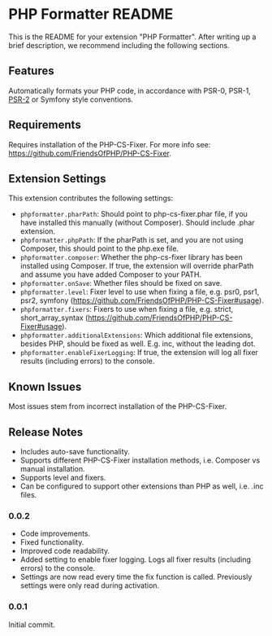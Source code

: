 # PHP Formatter README

This is the README for your extension "PHP Formatter". After writing up a brief description, we recommend including the following sections.

## Features

Automatically formats your PHP code, in accordance with PSR-0, PSR-1, [PSR-2](http://www.php-fig.org/psr/psr-2/) or Symfony style conventions.

## Requirements

Requires installation of the PHP-CS-Fixer. For more info see: https://github.com/FriendsOfPHP/PHP-CS-Fixer.

## Extension Settings

This extension contributes the following settings:

* `phpformatter.pharPath`: Should point to php-cs-fixer.phar file, if you have installed this manually (without Composer). Should include .phar extension.
* `phpformatter.phpPath`: If the pharPath is set, and you are not using Composer, this should point to the php.exe file.
* `phpformatter.composer`: Whether the php-cs-fixer library has been installed using Composer. If true, the extension will override pharPath and assume you have added Composer to your PATH.
* `phpformatter.onSave`: Whether files should be fixed on save.
* `phpformatter.level`: Fixer level to use when fixing a file, e.g. psr0, psr1, psr2, symfony (https://github.com/FriendsOfPHP/PHP-CS-Fixer#usage).
* `phpformatter.fixers`: Fixers to use when fixing a file, e.g. strict, short_array_syntax (https://github.com/FriendsOfPHP/PHP-CS-Fixer#usage).
* `phpformatter.additionalExtensions`: Which additional file extensions, besides PHP, should be fixed as well. E.g. inc, without the leading dot.
* `phpformatter.enableFixerLogging`: If true, the extension will log all fixer results (including errors) to the console.

## Known Issues

Most issues stem from incorrect installation of the PHP-CS-Fixer.

## Release Notes

* Includes auto-save functionality.
* Supports different PHP-CS-Fixer installation methods, i.e. Composer vs manual installation.
* Supports level and fixers.
* Can be configured to support other extensions than PHP as well, i.e. .inc files.

### 0.0.2

* Code improvements.
* Fixed functionality.
* Improved code readability.
* Added setting to enable fixer logging. Logs all fixer results (including errors) to the console.
* Settings are now read every time the fix function is called. Previously settings were only read during activation.

### 0.0.1

Initial commit.
